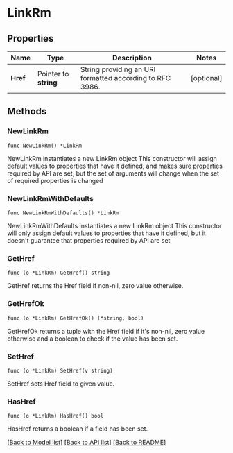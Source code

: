 # LinkRm

## Properties

Name | Type | Description | Notes
------------ | ------------- | ------------- | -------------
**Href** | Pointer to **string** | String providing an URI formatted according to RFC 3986. | [optional] 

## Methods

### NewLinkRm

`func NewLinkRm() *LinkRm`

NewLinkRm instantiates a new LinkRm object
This constructor will assign default values to properties that have it defined,
and makes sure properties required by API are set, but the set of arguments
will change when the set of required properties is changed

### NewLinkRmWithDefaults

`func NewLinkRmWithDefaults() *LinkRm`

NewLinkRmWithDefaults instantiates a new LinkRm object
This constructor will only assign default values to properties that have it defined,
but it doesn't guarantee that properties required by API are set

### GetHref

`func (o *LinkRm) GetHref() string`

GetHref returns the Href field if non-nil, zero value otherwise.

### GetHrefOk

`func (o *LinkRm) GetHrefOk() (*string, bool)`

GetHrefOk returns a tuple with the Href field if it's non-nil, zero value otherwise
and a boolean to check if the value has been set.

### SetHref

`func (o *LinkRm) SetHref(v string)`

SetHref sets Href field to given value.

### HasHref

`func (o *LinkRm) HasHref() bool`

HasHref returns a boolean if a field has been set.


[[Back to Model list]](../README.md#documentation-for-models) [[Back to API list]](../README.md#documentation-for-api-endpoints) [[Back to README]](../README.md)


